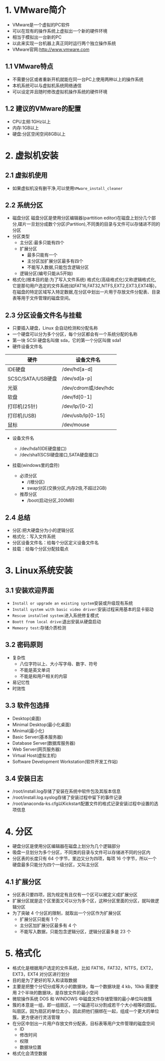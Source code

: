 # 1. VMware简介
+ VMware是一个虚拟的PC软件
+ 可以在现有的操作系统上虚拟出一个新的硬件环境
+ 相当于模拟出一台新的PC
+ 以此来实现一台机器上真正同时运行两个独立操作系统
+ VMware官网:http://www.vmware.com

## 1.1 VMware特点
+ 不需要分区或者重新开机就能在同一台PC上使用两种以上的操作系统
+ 本机系统可以与虚拟机系统网络通信
+ 可以设定并且随时修改虚拟机操作系统的硬件环境

## 1.2 建议的VMware的配置
+ CPU主频:1GHz以上
+ 内存:1GB以上
+ 硬盘:分区空闲空间8GB以上

# 2. 虚拟机安装
## 2.1 虚拟机使用
+ 如果虚拟机没有删干净,可以使用`VMware_install_cleaner`

## 2.2 系统分区
+ 磁盘分区
磁盘分区是使用分区编辑器(parttition editor)在磁盘上划分几个部分,碟片一旦划分成数个分区(Partition),不同类的目录与文件可以存储进不同的分区
+ 分区类型
    + 主分区:最多只能有四个
    + 扩展分区
        + 最多只能有一个
        + 主分区加扩展分区最多有四个
        + 不能写入数据,只能包含逻辑分区
    + 逻辑分区(编号只能从5开始)
+ 格式化(根本目的是:为了写入文件系统)
格式化(高级格式化)又称逻辑格式化,它是那句用户选定的文件系统(如FAT16,FAT32,NTFS,EXT2,EXT3,EXT4等)，在磁盘的特定区域写入特定数据,在分区中划出一片用于存放文件分配表、目录表等用于文件管理的磁盘空间。 

## 2.3 分区设备文件名与挂载
+ 只要插入硬盘，Linux 会自动检测和分配名称
+ 一个硬盘可以分为多个分区，每个分区都会有一个系统分配的名称
+ 第一块 SCSI 硬盘名叫做 sda，它的第一个分区叫做 sda1
+ 硬件设备文件名

| 硬件             | 设备文件名           |
|------------------|----------------------|
| IDE硬盘          | /dev/hd[a-d]         |
| SCSC/SATA/USB硬盘| /dev/sd[a-p]         |
| 光驱             | /dev/cdrom或/dev/hdc |
| 软盘             | /dev/fd[0-1]         |
| 打印机(25针)     | /dev/lp/[0-2]        |
| 打印机(USB)      | /dev/usb/lp[0-15]    |
| 鼠标             | /dev/mouse           |

+ 设备文件名
    + /dev/hda1(IDE硬盘接口)
    + /dev/sha1(SCSI硬盘接口,SATA硬盘接口)

+ 挂载(windows里的盘符)
    + 必须分区
        + /(根分区)
        + swap分区(交换分区,内存2倍,不超过2GB)
    + 推荐分区
        + /boot(启动分区,200MB)

## 2.4 总结
+ 分区:把大硬盘分为小的逻辑分区
+ 格式化：写入文件系统
+ 分区设备文件名：给每个分区定义设备文件名
+ 挂载：给每个分区分配挂载点

# 3. Linux系统安装
## 3.1 安装欢迎界面
+ `Install or upgrade an existing system`安装或升级现有系统
+ `Install system with basic video driver`:安装过程采用基本的显卡驱动
+ `Rescue installed system`:进入系统修复模式
+ `Boott from local drive`:退出安装从硬盘启动
+ `Memeory test`:存储介质检测

## 3.2 密码原则
+ 复杂性
    + 八位字符以上、大小写字母、数字、符号
    + 不能是英文单词
    + 不能是和用户相关的内容
+ 易记忆性
+ 时效性

## 3.3 软件包选择
+ Desktop(桌面)
+ Minimal Desktop(最小化桌面)
+ Minimal(最小化)
+ Basic Server(基本服务器)
+ Database Server(数据库服务器)
+ Web Server(网页服务器)
+ Virtual Host(虚拟主机)
+ Software Development Workstation(软件开发工作站)

## 3.4 安装日志
+ /root/install.log存储了安装在系统中软件包及其版本信息
+ /root/install.log.syslog存储了安装过程中留下的事件记录
+ /root/anaconda-ks.cfg以Kickstart配置文件的格式记录安装过程中设置的选项信息

# 4. 分区

+ 硬盘分区是使用分区编辑器在磁盘上划分为几个逻辑部分
+ 吸盘一旦划分为多个分区，不同类的目录与文件可以存储进不同的分区内
+ 分区表的长度只有 64 个字节，里边又分为四项，每项 16 个字节，所以一个硬盘最多只能分为四个一级分区，又叫主分区

## 4.1 扩展分区

+ 分区表只要四项，因为规定有且仅有一个区可以被定义成扩展分区
+ 扩展分区就是这个区里面又可以分为多个区，这种分区里面的分区，就叫做逻辑分区
+ 为了突破 4 个分区的限制，就取出一个分区作为扩展分区
    + 扩展分区只能有 1 个
    + 主分区加扩展分区最多有 4 个
    + 不能写入数据，只能包含逻辑分区，逻辑分区最多是 23 个

# 5. 格式化

+ 格式化是根据用户选定的文件系统，比如 FAT16，FAT32，NTFS，EXT2，EXT3，EXT4 对分区进行划分
+ 目的是为了更好的写入和读取数据
+ 主要是把整个分切分成等大小的数据块，每一个数据块是 4 kb，10kb 需要使用 2个半块的数据块，是存放文件的最小空间
+ 微软操作系统 DOS 和 WINDOWS 中磁盘文件存储管理的最小单位叫做簇
+ 簇的本意是一组，即一组扇区，一个磁道可以分割成若干个大小相等的圆弧，叫扇区。因为扇区的单位太小，因此把他们捆绑在一起，组成一个更大的单位簇，更方便进行灵活管理
+ 在分区中划出一片用户存放文件分配表，目标表等用户文件管理的磁盘空间
    + ID
    + 修改时间
    + 权限
    + 数据块位置
+ 格式化会清空数据
